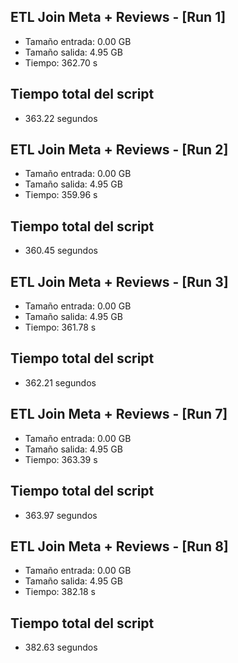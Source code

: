 ## ETL Join Meta + Reviews - [Run 1]
- Tamaño entrada: 0.00 GB
- Tamaño salida: 4.95 GB
- Tiempo: 362.70 s


## Tiempo total del script
- 363.22 segundos
## ETL Join Meta + Reviews - [Run 2]
- Tamaño entrada: 0.00 GB
- Tamaño salida: 4.95 GB
- Tiempo: 359.96 s


## Tiempo total del script
- 360.45 segundos
## ETL Join Meta + Reviews - [Run 3]
- Tamaño entrada: 0.00 GB
- Tamaño salida: 4.95 GB
- Tiempo: 361.78 s


## Tiempo total del script
- 362.21 segundos
## ETL Join Meta + Reviews - [Run 7]
- Tamaño entrada: 0.00 GB
- Tamaño salida: 4.95 GB
- Tiempo: 363.39 s


## Tiempo total del script
- 363.97 segundos
## ETL Join Meta + Reviews - [Run 8]
- Tamaño entrada: 0.00 GB
- Tamaño salida: 4.95 GB
- Tiempo: 382.18 s


## Tiempo total del script
- 382.63 segundos
